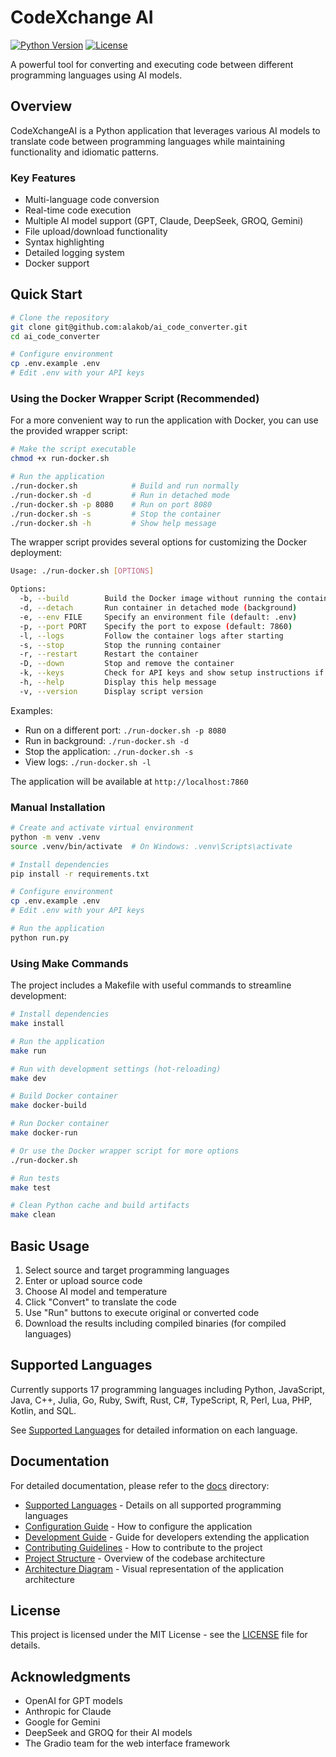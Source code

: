 # CodeXchange AI

[![Python Version](https://img.shields.io/badge/python-3.10%2B-blue.svg)](https://python.org)
[![License](https://img.shields.io/badge/license-MIT-green.svg)](LICENSE)

A powerful tool for converting and executing code between different programming languages using AI models.

## Overview

CodeXchangeAI  is a Python application that leverages various AI models to translate code between programming languages while maintaining functionality and idiomatic patterns.

### Key Features

- Multi-language code conversion
- Real-time code execution
- Multiple AI model support (GPT, Claude, DeepSeek, GROQ, Gemini)
- File upload/download functionality
- Syntax highlighting
- Detailed logging system
- Docker support

## Quick Start

```bash
# Clone the repository
git clone git@github.com:alakob/ai_code_converter.git
cd ai_code_converter

# Configure environment
cp .env.example .env
# Edit .env with your API keys

```

### Using the Docker Wrapper Script (Recommended)

For a more convenient way to run the application with Docker, you can use the provided wrapper script:

```bash
# Make the script executable
chmod +x run-docker.sh

# Run the application
./run-docker.sh            # Build and run normally
./run-docker.sh -d         # Run in detached mode
./run-docker.sh -p 8080    # Run on port 8080
./run-docker.sh -s         # Stop the container
./run-docker.sh -h         # Show help message

```

The wrapper script provides several options for customizing the Docker deployment:

```bash
Usage: ./run-docker.sh [OPTIONS]

Options:
  -b, --build        Build the Docker image without running the container
  -d, --detach       Run container in detached mode (background)
  -e, --env FILE     Specify an environment file (default: .env)
  -p, --port PORT    Specify the port to expose (default: 7860)
  -l, --logs         Follow the container logs after starting
  -s, --stop         Stop the running container
  -r, --restart      Restart the container
  -D, --down         Stop and remove the container
  -k, --keys         Check for API keys and show setup instructions if missing
  -h, --help         Display this help message
  -v, --version      Display script version
```

Examples:
- Run on a different port: `./run-docker.sh -p 8080`
- Run in background: `./run-docker.sh -d`
- Stop the application: `./run-docker.sh -s`
- View logs: `./run-docker.sh -l`

The application will be available at `http://localhost:7860`

### Manual Installation

```bash
# Create and activate virtual environment
python -m venv .venv
source .venv/bin/activate  # On Windows: .venv\Scripts\activate

# Install dependencies
pip install -r requirements.txt

# Configure environment
cp .env.example .env
# Edit .env with your API keys

# Run the application
python run.py
```

### Using Make Commands

The project includes a Makefile with useful commands to streamline development:

```bash
# Install dependencies
make install

# Run the application
make run

# Run with development settings (hot-reloading)
make dev

# Build Docker container
make docker-build

# Run Docker container
make docker-run

# Or use the Docker wrapper script for more options
./run-docker.sh

# Run tests
make test

# Clean Python cache and build artifacts
make clean
```

## Basic Usage

1. Select source and target programming languages
2. Enter or upload source code
3. Choose AI model and temperature
4. Click "Convert" to translate the code
5. Use "Run" buttons to execute original or converted code
6. Download the results including compiled binaries (for compiled languages)

## Supported Languages

Currently supports 17 programming languages including Python, JavaScript, Java, C++, Julia, Go, Ruby, Swift, Rust, C#, TypeScript, R, Perl, Lua, PHP, Kotlin, and SQL.

See [Supported Languages](./docs/languages.md) for detailed information on each language.

## Documentation

For detailed documentation, please refer to the [docs](./docs) directory:

- [Supported Languages](./docs/languages.md) - Details on all supported programming languages
- [Configuration Guide](./docs/configuration.md) - How to configure the application
- [Development Guide](./docs/development.md) - Guide for developers extending the application
- [Contributing Guidelines](./docs/contributing.md) - How to contribute to the project
- [Project Structure](./docs/project_structure.md) - Overview of the codebase architecture
- [Architecture Diagram](./docs/architecture_diagram.md) - Visual representation of the application architecture

## License

This project is licensed under the MIT License - see the [LICENSE](LICENSE) file for details.

## Acknowledgments

- OpenAI for GPT models
- Anthropic for Claude
- Google for Gemini
- DeepSeek and GROQ for their AI models
- The Gradio team for the web interface framework 